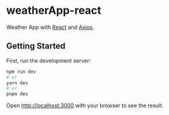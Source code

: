 # weatherApp-react
Weather App with [React](https://react.dev/) and [Axios](https://axios-http.com/).

## Getting Started

First, run the development server:

```bash
npm run dev
# or
yarn dev
# or
pnpm dev
```
Open [http://localhost:3000](http://localhost:3000) with your browser to see the result.
